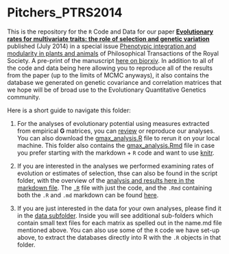 Pitchers_PTRS2014
=================

This is the repository for the `R` Code and Data for our paper [__Evolutionary rates for multivariate traits: the role of selection and genetic variation__](http://rstb.royalsocietypublishing.org/content/369/1649/20130252.abstract) published (July 2014) in a special issue [Phenotypic integration and modularity in plants and animals](http://rstb.royalsocietypublishing.org/content/369/1649.toc) of Philosophical Transactions of the Royal Society.  A pre-print of the manuscript [here on biorxiv](http://biorxiv.org/content/early/2014/05/05/002683). In addition to all of the code and data being here allowing you to reproduce all of the results from the paper (up to the limits of MCMC anyways), it also contains the database we generated on genetic covariance and correlation matrices that we hope will be of broad use to the Evolutionary Quantitative Genetics community. 

Here is a short guide to navigate this folder:

1. For the analyses of evolutionary potential using measures extracted from empirical **G** matrices, you can [review](https://github.com/DworkinLab/Pitchers_PTRS2014/blob/master/Scripts/gmax_analysis.md) or reproduce our analyses. You can also download the [gmax_analysis.R](https://github.com/DworkinLab/Pitchers_PTRS2014/blob/master/Scripts/gmax_analysis.R) file to rerun it on your local machine. This folder also contains the [gmax_analysis.Rmd](https://github.com/DworkinLab/Pitchers_PTRS2014/blob/master/Scripts/gmax_analysis.Rmd) file in case you prefer starting with the markdown + `R` code and want to use [knitr](https://github.com/yihui/knitr).

2. If you are interested in the analyses we performed examining rates of evolution or estimates of selection, thse can also be found in the script folder, with the overview of the [analysis and results here in the markdown file](https://github.com/DworkinLab/Pitchers_PTRS2014/blob/master/Scripts/selection_%26_rate_analyses_final.md). The [`.R`](https://github.com/DworkinLab/Pitchers_PTRS2014/blob/master/Scripts/selection_%26_rate_analyses_final.R) file with just the code, and the `.Rmd` containing both the `.R` and  `.md` markdown can be found [here](https://github.com/DworkinLab/Pitchers_PTRS2014/blob/master/Scripts/selection_%26_rate_analyses_final.Rmd).

3. If you are just interested in the data for your own analyses, please find it in the [data subfolder](https://github.com/willpitchers/Pitchers_PTRS2014/tree/master/Data). Inside you will see additional sub-folders which contain small text files for each matrix as spelled out in the name.md file mentioned above. You can also use some of the `R` code we have set-up above, to extract the databases directly into R with the `.R` objects in that folder.

